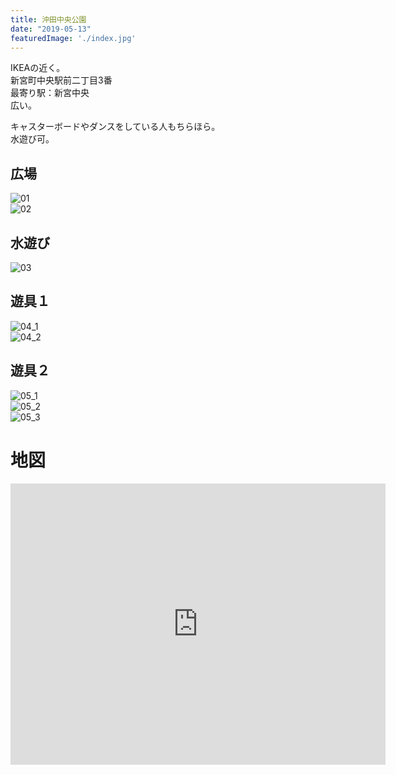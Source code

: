 ```yaml
---
title: 沖田中央公園
date: "2019-05-13"
featuredImage: './index.jpg'
---
```


IKEAの近く。  
新宮町中央駅前二丁目3番  
最寄り駅：新宮中央  
広い。  

<!-- end --> 
キャスターボードやダンスをしている人もちらほら。  
水遊び可。  

## 広場
![01](./01.jpg)  
![02](./02.jpg)

## 水遊び
![03](./03.jpg)

## 遊具１
![04_1](./04_1.jpg)  
![04_2](./04_2.jpg)

## 遊具２
![05_1](./05_1.jpg)  
![05_2](./05_2.jpg)  
![05_3](./05_3.jpg)


# 地図
<iframe src="https://www.google.com/maps/embed?pb=!1m14!1m8!1m3!1d13275.741238316725!2d130.4523514!3d33.7106228!3m2!1i1024!2i768!4f13.1!3m3!1m2!1s0x0%3A0xac4d3994a5034003!2sOkita+Central+Park!5e0!3m2!1sen!2sjp!4v1557679267511!5m2!1sen!2sjp" width="600" height="450" frameborder="0" style="border:0" allowfullscreen></iframe>

